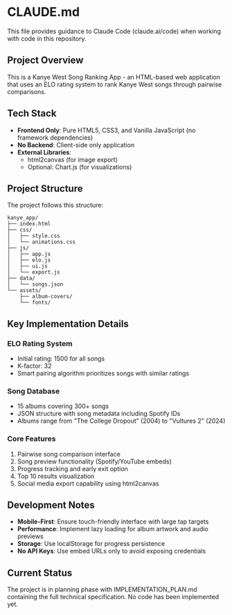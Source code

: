# CLAUDE.md

This file provides guidance to Claude Code (claude.ai/code) when working with code in this repository.

## Project Overview

This is a Kanye West Song Ranking App - an HTML-based web application that uses an ELO rating system to rank Kanye West songs through pairwise comparisons.

## Tech Stack

- **Frontend Only**: Pure HTML5, CSS3, and Vanilla JavaScript (no framework dependencies)
- **No Backend**: Client-side only application
- **External Libraries**: 
  - html2canvas (for image export)
  - Optional: Chart.js (for visualizations)

## Project Structure

The project follows this structure:
```
kanye_app/
├── index.html
├── css/
│   ├── style.css
│   └── animations.css
├── js/
│   ├── app.js
│   ├── elo.js
│   ├── ui.js
│   └── export.js
├── data/
│   └── songs.json
└── assets/
    ├── album-covers/
    └── fonts/
```

## Key Implementation Details

### ELO Rating System
- Initial rating: 1500 for all songs
- K-factor: 32
- Smart pairing algorithm prioritizes songs with similar ratings

### Song Database
- 15 albums covering 300+ songs
- JSON structure with song metadata including Spotify IDs
- Albums range from "The College Dropout" (2004) to "Vultures 2" (2024)

### Core Features
1. Pairwise song comparison interface
2. Song preview functionality (Spotify/YouTube embeds)
3. Progress tracking and early exit option
4. Top 10 results visualization
5. Social media export capability using html2canvas

## Development Notes

- **Mobile-First**: Ensure touch-friendly interface with large tap targets
- **Performance**: Implement lazy loading for album artwork and audio previews
- **Storage**: Use localStorage for progress persistence
- **No API Keys**: Use embed URLs only to avoid exposing credentials

## Current Status

The project is in planning phase with IMPLEMENTATION_PLAN.md containing the full technical specification. No code has been implemented yet.